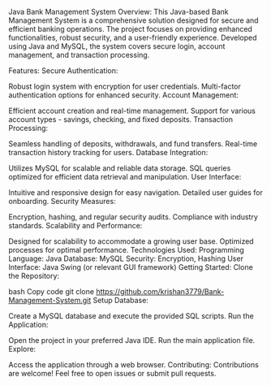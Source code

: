 
Java Bank Management System
Overview:
This Java-based Bank Management System is a comprehensive solution designed for secure and efficient banking operations. The project focuses on providing enhanced functionalities, robust security, and a user-friendly experience. Developed using Java and MySQL, the system covers secure login, account management, and transaction processing.

Features:
Secure Authentication:

Robust login system with encryption for user credentials.
Multi-factor authentication options for enhanced security.
Account Management:

Efficient account creation and real-time management.
Support for various account types - savings, checking, and fixed deposits.
Transaction Processing:

Seamless handling of deposits, withdrawals, and fund transfers.
Real-time transaction history tracking for users.
Database Integration:

Utilizes MySQL for scalable and reliable data storage.
SQL queries optimized for efficient data retrieval and manipulation.
User Interface:

Intuitive and responsive design for easy navigation.
Detailed user guides for onboarding.
Security Measures:

Encryption, hashing, and regular security audits.
Compliance with industry standards.
Scalability and Performance:

Designed for scalability to accommodate a growing user base.
Optimized processes for optimal performance.
Technologies Used:
Programming Language: Java
Database: MySQL
Security: Encryption, Hashing
User Interface: Java Swing (or relevant GUI framework)
Getting Started:
Clone the Repository:

bash
Copy code
git clone https://github.com/krishan3779/Bank-Management-System.git
Setup Database:

Create a MySQL database and execute the provided SQL scripts.
Run the Application:

Open the project in your preferred Java IDE.
Run the main application file.
Explore:

Access the application through a web browser.
Contributing:
Contributions are welcome! Feel free to open issues or submit pull requests.
